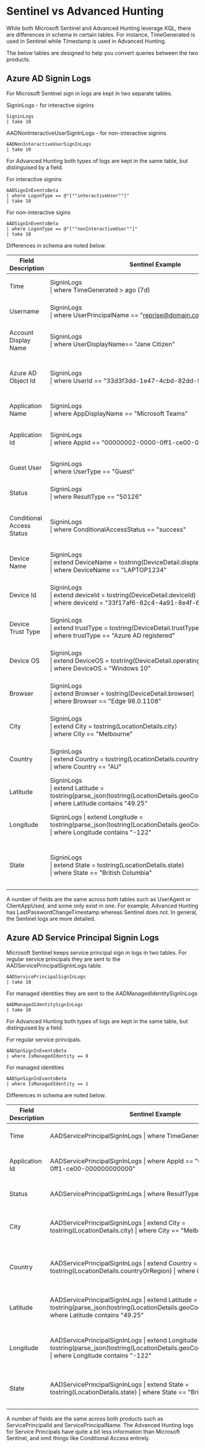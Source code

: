 # Sentinel vs Advanced Hunting

While both Microsoft Sentinel and Advanced Hunting leverage KQL, there are differences in schema in certain tables. For instance, TimeGenerated is used in Sentinel while Timestamp is used in Advanced Hunting.

The below tables are designed to help you convert queries between the two products.

## Azure AD Signin Logs

For Microsoft Sentinel sign in logs are kept in two separate tables.

SigninLogs - for interactive signins

```kql
SigninLogs
| take 10
```

AADNonInteractiveUserSignInLogs - for non-interactive signins

```kql
AADNonInteractiveUserSignInLogs
| take 10
```

For Advanced Hunting both types of logs are kept in the same table, but distinguised by a field.

For interactive signins

```kql
AADSignInEventsBeta
| where LogonType == @"[""interactiveUser""]"
| take 10
```

For non-interactive sigins

```kql
AADSignInEventsBeta
| where LogonType == @"[""nonInteractiveUser""]"
| take 10
```

Differences in schema are noted below.

| Field Description | Sentinel Example | Advanced Hunting Example  | Notes |
| -------------   | ---------- | -----------| ----- |
| Time  | SigninLogs <br />\| where TimeGenerated > ago (7d)| AADSignInEventsBeta <br />\| where Timestamp > ago(7d) | TimeGenerated becomes Timestamp
| Username  | SigninLogs <br />\| where UserPrincipalName == "reprise@domain.com"  | AADSignInEventsBeta <br />\| where AccountUpn == "reprise99@domain.com" | UserPrincipalName becomes AccountUpn |
| Account Display Name | SigninLogs <br />\| where UserDisplayName== "Jane Citizen" | AADSignInEventsBeta <br />\| where AccountDisplayName == "Jane Citizen" | UserDisplayName becomes AccountDisplayName
| Azure AD Object Id | SigninLogs <br />\| where UserId == "33d3f3dd-1e47-4cbd-82dd-93e17e0107f2" | AADSignInEventsBeta <br />\| where AccountObjectId == "33d3f3dd-1e47-4cbd-82dd-93e17e0107f2" | UserId becomes AccountObjectId
| Application Name | SigninLogs <br />\| where AppDisplayName == "Microsoft Teams" | AADSignInEventsBeta <br />\| where Application == "Microsoft Teams" | AppDisplayName becomes Application
| Application Id | SigninLogs <br />\| where AppId == "00000002-0000-0ff1-ce00-000000000000" | AADSignInEventsBeta <br />\| where ApplicationId == "00000002-0000-0ff1-ce00-000000000000" | AppId becomes ApplicationId
| Guest User | SigninLogs <br />\| where UserType == "Guest" | AADSignInEventsBeta <br />\| where IsGuestUser == "1" | UserType = guest becomes IsGuestUser = 1
| Status | SigninLogs <br />\| where ResultType == "50126" | AADSignInEventsBeta <br />\| where ErrorCode == "50126" | ResultType becomes ErrorCode
| Conditional Access Status | SigninLogs <br />\| where ConditionalAccessStatus == "success" | AADSignInEventsBeta <br />\| where ConditionalAccessStatus == "0" | Sentinel uses strings vs advanced hunting numbers. success = 0, failure = 1, notApplied = 2
| Device Name | SigninLogs <br />\| extend DeviceName = tostring(DeviceDetail.displayName) <br />\| where DeviceName == "LAPTOP1234" | ADSignInEventsBeta <br />\| where DeviceName == "LAPTOP1234" | Sentinel keeps device name in a nested field and has to be extracted first
| Device Id | SigninLogs <br />\| extend deviceId = tostring(DeviceDetail.deviceId) <br />\| where deviceId = "33f17af6-82c4-4a91-8e4f-6b5ba417efbf" | AADSignInEventsBeta <br />\| where AadDeviceId == "33f17af6-82c4-4a91-8e4f-6b5ba417efbf" | Sentinel keeps device id in a nested field and has to be extracted first
Device Trust Type | SigninLogs <br />\| extend trustType = tostring(DeviceDetail.trustType) <br />\| where trustType == "Azure AD registered" | AADSignInEventsBeta <br />\| where DeviceTrustType == "Azure AD registered" | Sentinel keeps trust type in a nested field and has to be extracted first
| Device OS | SigninLogs <br />\| extend DeviceOS = tostring(DeviceDetail.operatingSystem) <br />\| where DeviceOS = "Windows 10" | AADSignInEventsBeta <br />\| where OSPlatform == "Windows 10" | Sentinel keeps OS in a nested field and has to be extracted first
| Browser | SigninLogs <br />\| extend Browser = tostring(DeviceDetail.browser) <br />\| where Browser == "Edge 98.0.1108" | AADSignInEventsBeta <br />\| where Browser == "Edge 98.0.1108" | Sentinel keeps browser in a nested field and has to be extracted first
| City | SigninLogs <br />\| extend City = tostring(LocationDetails.city) <br />\| where City == "Melbourne" | AADSignInEventsBeta <br />\| where City == "Melbourne" | Sentinel keeps City in a nested field and has to be extracted first
| Country | SigninLogs <br />\| extend Country = tostring(LocationDetails.countryOrRegion) <br />\| where Country == "AU" | AADSignInEventsBeta <br />\| where Country == "AU" | Sentinel keeps Country in a nested field and has to be extracted first
| Latitude | SigninLogs <br />\| extend Latitude = tostring(parse_json(tostring(LocationDetails.geoCoordinates)).latitude) <br />\| where Latitude contains "49.25" | AADSignInEventsBeta \| where Latitude contains "49.25" | Sentinel keeps Latitude in a nested field and has to be extracted first
| Longitude | SigninLogs \| extend Longitude = tostring(parse_json(tostring(LocationDetails.geoCoordinates)).longitude) <br />\| where Longitude contains "-122" | AADSignInEventsBeta <br />\| where Longitude contains "-122" | Sentinel keeps Longitude in a nested field and has to be extracted first
| State |SigninLogs <br />\| extend State = tostring(LocationDetails.state) <br />\| where State == "British Columbia" | AADSignInEventsBeta <br />\| where State == "British Columbia" &nbsp; &nbsp; &nbsp; &nbsp; &nbsp; &nbsp; &nbsp; &nbsp; &nbsp; &nbsp; &nbsp; &nbsp; &nbsp; &nbsp; &nbsp;&nbsp; &nbsp; &nbsp; &nbsp; &nbsp; &nbsp;&nbsp; &nbsp; &nbsp; &nbsp; &nbsp; &nbsp; &nbsp; &nbsp; &nbsp; &nbsp; &nbsp; &nbsp; &nbsp; &nbsp; &nbsp;&nbsp; &nbsp; &nbsp; &nbsp; &nbsp; &nbsp;&nbsp; &nbsp; &nbsp; &nbsp; &nbsp; &nbsp; &nbsp; &nbsp; &nbsp; &nbsp; &nbsp; &nbsp; &nbsp; &nbsp; &nbsp;&nbsp; &nbsp; &nbsp; &nbsp; &nbsp; &nbsp;&nbsp; &nbsp; &nbsp; &nbsp; &nbsp; &nbsp; &nbsp; &nbsp; &nbsp; &nbsp; &nbsp; &nbsp; &nbsp; &nbsp; &nbsp;&nbsp; &nbsp; &nbsp; &nbsp; &nbsp; &nbsp;| Sentinel keeps State in a nested field and has to be extracted first

A number of fields are the same across both tables such as UserAgent or ClientAppUsed, and some only exist in one. For example, Advanced Hunting has LastPasswordChangeTimestamp whereas Sentinel does not. In general, the Sentinel logs are more detailed.

## Azure AD Service Principal Signin Logs

Microsoft Sentinel keeps service principal sign in logs in two tables. For regular service principals they are sent to the AADServicePrincipalSignInLogs table.

```kql
AADServicePrincipalSignInLogs
| take 10
```

For managed identities they are sent to the AADManagedIdentitySignInLogs

```kql
AADManagedIdentitySignInLogs
| take 10
```

For Advanced Hunting both types of logs are kept in the same table, but distinguised by a field.

For regular service principals.

```kql
AADSpnSignInEventsBeta
| where IsManagedIdentity == 0
```

For managed identities

```kql
AADSpnSignInEventsBeta
| where IsManagedIdentity == 1
```

Differences in schema are noted below.

| Field Description | Sentinel Example | Advanced Hunting Example | Notes |
| -------------   | ---------- | -----------| --- |
| Time  | AADServicePrincipalSignInLogs \| where TimeGenerated > ago (7d)| AADSpnSignInEventsBeta \| where Timestamp > ago(7d) | TimeGenerated becomes Timestamp
| Application Id | AADServicePrincipalSignInLogs \| where AppId == "00000002-0000-0ff1-ce00-000000000000" | AADSpnSignInEventsBeta \| where ApplicationId == "00000002-0000-0ff1-ce00-000000000000" | AppId becomes ApplicationId
| Status | AADServicePrincipalSignInLogs \| where ResultType == "7000215" | AADSpnSignInEventsBeta \| where ErrorCode == "7000215" | ResultType becomes ErrorCode
| City | AADServicePrincipalSignInLogs \| extend City = tostring(LocationDetails.city) \| where City == "Melbourne" | AADSpnSignInEventsBeta \| where City == "Melbourne" | Sentinel keeps City in a nested field and has to be extracted first
| Country | AADServicePrincipalSignInLogs \| extend Country = tostring(LocationDetails.countryOrRegion) \| where Country == "AU" | AADSpnSignInEventsBeta \| where Country == "AU" | Sentinel keeps Country in a nested field and has to be extracted first
| Latitude | AADServicePrincipalSignInLogs \| extend Latitude = tostring(parse_json(tostring(LocationDetails.geoCoordinates)).latitude) \| where Latitude contains "49.25" | AADSpnSignInEventsBeta \| where Latitude contains "49.25" | Sentinel keeps Latitude in a nested field and has to be extracted first
| Longitude | AADServicePrincipalSignInLogs \| extend Longitude = tostring(parse_json(tostring(LocationDetails.geoCoordinates)).longitude) \| where Longitude contains "-122" | AADSpnSignInEventsBeta \| where Longitude contains "-122" | Sentinel keeps Longitude in a nested field and has to be extracted first
| State |AADServicePrincipalSignInLogs \| extend State = tostring(LocationDetails.state) \| where State == "British Columbia" | AADSpnSignInEventsBeta \| where State == "British Columbia" | Sentinel keeps State in a nested field and has to be extracted first

A number of fields are the same across both products such as ServicePrincipalId and ServicePrincipalName. The Advanced Hunting logs for Service Principals have quite a bit less information than Microsoft Sentinel, and omit things like Conditional Access entirely.